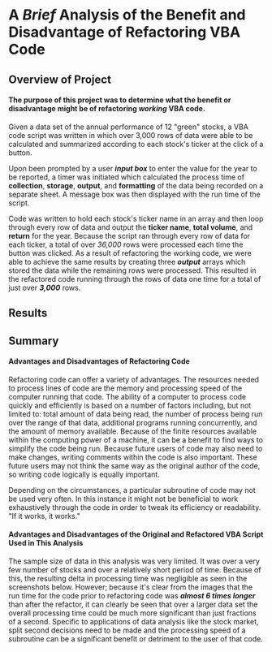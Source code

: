 # A ***Brief*** Analysis of the Benefit and Disadvantage of Refactoring VBA Code

## Overview of Project
#### The purpose of this project was to determine what the benefit or disadvantage might be of refactoring ***working*** VBA code.  
Given a data set of the annual performance of 12 "green" stocks, a VBA code script was written in which over 3,000 rows of data were able to be calculated and summarized according to each stock's ticker at the click of a button.  

Upon been prompted by a user ***input box*** to enter the value for the year to be reported, a timer was initiated which calculated the process time of **collection**, **storage**, **output**, and **formatting** of the data being recorded on a separate sheet.  A message box was then displayed with the run time of the script.

Code was written to hold each stock's ticker name in an array and then loop through every row of data and output the **ticker name**, **total volume**, and **return** for the year.  Because the script ran through every row of data for each ticker, a total of over *36,000* rows were processed each time the button was clicked.  As a result of refactoring the working code, we were able to achieve the same results by creating three ***output*** arrays which stored the data while the remaining rows were processed.  This resulted in the refactored code running through the rows of data one time for a total of just over ***3,000*** rows.

## Results


## Summary
#### Advantages and Disadvantages of Refactoring Code
Refactoring code can offer a variety of advantages.  The resources needed to process lines of code are the memory and processing speed of the computer running that code.  The ability of a computer to process code quickly and efficiently is based on a number of factors including, but not limited to:  total amount of data being read, the number of process being run over the range of that data, additional programs running concurrently, and the amount of memory available.  Because of the finite resources available within the computing power of a machine, it can be a benefit to find ways to simplify the code being run.  Because future users of code may also need to make changes, writing comments within the code is also important.  These future users may not think the same way as the original author of the code, so writing code logically is equally important.  

Depending on the circumstances, a particular subroutine of code may not be used very often.  In this instance it might not be beneficial to work exhaustively through the code in order to tweak its efficiency or readability.  "If it works, it works."  

#### Advantages and Disadvantages of the Original and Refactored VBA Script Used in This Analysis
The sample size of data in this analysis was very limited.  It was over a very few number of stocks and over a relatively short period of time.  Because of this, the resulting delta in processing time was negligible as seen in the screenshots below.  However; because it's clear from the images that the run time for the code prior to refactoring code was ***almost 6 times longer*** than after the refactor, it can clearly be seen that over a larger data set the overall processing time could be much more significant than just fractions of a second.  Specific to applications of data analysis like the stock market, split second decisions need to be made and the processing speed of a subroutine can be a significant benefit or detriment to the user of that code.






